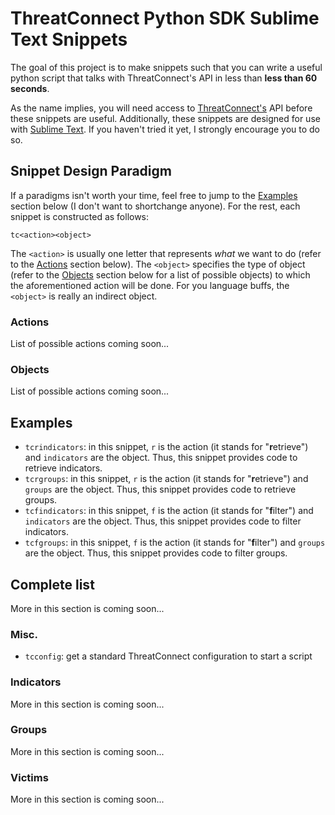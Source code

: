 # ThreatConnect Python SDK Sublime Text Snippets

The goal of this project is to make snippets such that you can write a useful python script that talks with ThreatConnect's API in less than **less than 60 seconds**.

As the name implies, you will need access to [ThreatConnect's](https://threatconnect.com) API before these snippets are useful. Additionally, these snippets are designed for use with [Sublime Text](https://www.sublimetext.com/3). If you haven't tried it yet, I strongly encourage you to do so.

## Snippet Design Paradigm

If a paradigms isn't worth your time, feel free to jump to the [Examples](#examples) section below (I don't want to shortchange anyone). For the rest, each snippet is constructed as follows:

```
tc<action><object>
```

The `<action>` is usually one letter that represents *what* we want to do (refer to the [Actions](#actions) section below). The `<object>` specifies the type of object (refer to the [Objects](#objects) section below for a list of possible objects) to which the aforementioned action will be done. For you language buffs, the `<object>` is really an indirect object.

### Actions

List of possible actions coming soon...

### Objects

List of possible actions coming soon...

## Examples

- `tcrindicators`: in this snippet, `r` is the action (it stands for "**r**etrieve") and `indicators` are the object. Thus, this snippet provides code to retrieve indicators.
- `tcrgroups`: in this snippet, `r` is the action (it stands for "**r**etrieve") and `groups` are the object. Thus, this snippet provides code to retrieve groups.
- `tcfindicators`: in this snippet, `f` is the action (it stands for "**f**ilter") and `indicators` are the object. Thus, this snippet provides code to filter indicators.
- `tcfgroups`: in this snippet, `f` is the action (it stands for "**f**ilter") and `groups` are the object. Thus, this snippet provides code to filter groups.

## Complete list

More in this section is coming soon...

### Misc.

- `tcconfig`: get a standard ThreatConnect configuration to start a script

### Indicators

More in this section is coming soon...

### Groups

More in this section is coming soon...

### Victims

More in this section is coming soon...
